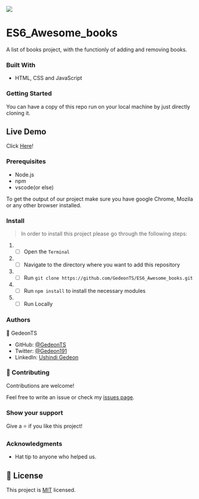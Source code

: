 ![](https://img.shields.io/badge/Microverse-blueviolet)
# ES6_Awesome_books

A list of books project, with the functionly of adding and removing books. 

### Built With

- HTML, CSS and JavaScript


### Getting Started

You can have a copy of this repo run on your local machine by just directly cloning it.

## Live Demo

Click [Here](https://gedeonts.github.io/ES6_Awesome_books/)!

### Prerequisites

- Node.js
- npm
- vscode(or else)

To get the output of our project make sure you have google Chrome, Mozila or any other browser installed.

### Install 

> In order to install this project please go through the following steps:

1. - [ ] Open the `Terminal`
2. - [ ] Navigate to the directory where you want to add this repository
3. - [ ] Run `git clone https://github.com/GedeonTS/ES6_Awesome_books.git`
4. - [ ] Run `npm install` to install the necessary modules
5. - [ ] Run Locally

### Authors

👤 GedeonTS

- GitHub: [@GedeonTS](https://github.com/GedeonTS)
- Twitter: [@Gedeon191](https://twitter.com/Gedeon191)
- LinkedIn: [Ushindi Gedeon](https://linkedin.com/in/ushindi-gedeon-73032a228)

### 🤝 Contributing

Contributions are welcome!

Feel free to write an issue or check my [issues page](../../issues/).


### Show your support

Give a ⭐️ if you like this project!

### Acknowledgments

- Hat tip to anyone who helped us.

## 📝 License

This project is [MIT](./MIT.md) licensed.
